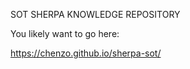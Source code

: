 SOT SHERPA KNOWLEDGE REPOSITORY

You likely want to go here: 

https://chenzo.github.io/sherpa-sot/ 
